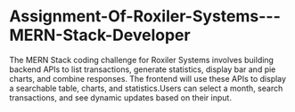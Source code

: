 # Assignment-Of-Roxiler-Systems---MERN-Stack-Developer
The MERN Stack coding challenge for Roxiler Systems involves building backend APIs to list transactions, generate statistics, display bar and pie charts, and combine responses. The frontend will use these APIs to display a searchable table, charts, and statistics.Users can select a month, search transactions, and see dynamic updates based on their input.
